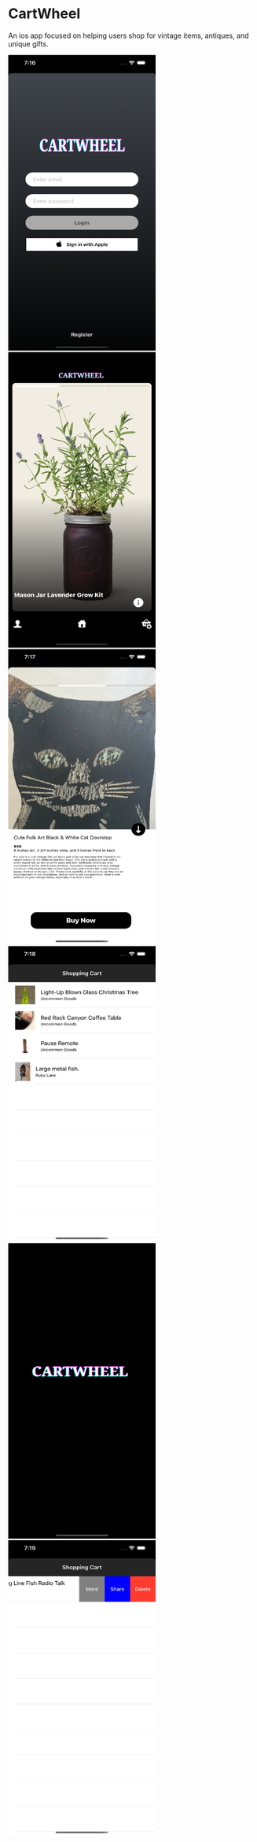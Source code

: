 # CartWheel

An ios app focused on helping users shop for vintage items, antiques, and unique gifts. 

<img src="CartWheel/CartWheel/Assets.xcassets/Images/Login.png" width="300" height="600"><img src="CartWheel/CartWheel/Assets.xcassets/Images/Home.png" width="300" height="600"><img src="CartWheel/CartWheel/Assets.xcassets/Images/Details.png" width="300" height="600"><img src="CartWheel/CartWheel/Assets.xcassets/Images/Cart.png" width="300" height="600"><img src="CartWheel/CartWheel/Assets.xcassets/Images/Launch.png" width="300" height="600"><img src="CartWheel/CartWheel/Assets.xcassets/Images/Options.png" width="300" height="600">
